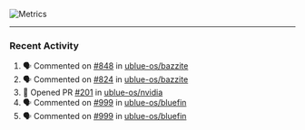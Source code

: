 ![Metrics](https://metrics.lecoq.io/KyleGospo?template=classic&base=header%2C%20activity%2C%20community%2C%20repositories%2C%20metadata&base.indepth=false&base.hireable=false&base.skip=false&config.timezone=America%2FLos_Angeles)

---
### Recent Activity
<!--START_SECTION:activity-->
1. 🗣 Commented on [#848](https://github.com/ublue-os/bazzite/issues/848#issuecomment-1975521552) in [ublue-os/bazzite](https://github.com/ublue-os/bazzite)
2. 🗣 Commented on [#824](https://github.com/ublue-os/bazzite/issues/824#issuecomment-1975382616) in [ublue-os/bazzite](https://github.com/ublue-os/bazzite)
3. 💪 Opened PR [#201](https://github.com/ublue-os/nvidia/pull/201) in [ublue-os/nvidia](https://github.com/ublue-os/nvidia)
4. 🗣 Commented on [#999](https://github.com/ublue-os/bluefin/issues/999#issuecomment-1975276830) in [ublue-os/bluefin](https://github.com/ublue-os/bluefin)
5. 🗣 Commented on [#999](https://github.com/ublue-os/bluefin/issues/999#issuecomment-1975275856) in [ublue-os/bluefin](https://github.com/ublue-os/bluefin)
<!--END_SECTION:activity-->
